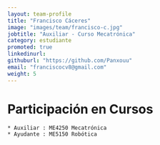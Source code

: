 ```yaml
---
layout: team-profile
title: "Francisco Cáceres"
image: "images/team/francisco-c.jpg"
jobtitle: "Auxiliar - Curso Mecatrónica"
category: estudiante
promoted: true
linkedinurl: 
githuburl: "https://github.com/Panxouu"
email: "franciscocv8@gmail.com"
weight: 5
---
```

<!--more-->

# Participación en Cursos

    * Auxiliar : ME4250 Mecatrónica
    * Ayudante : ME5150 Robótica
